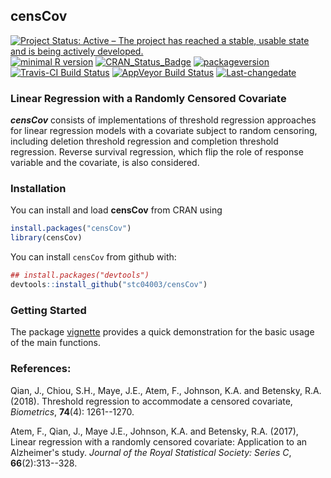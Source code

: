 
**censCov**
-----------

[![Project Status: Active – The project has reached a stable, usable state and is being actively developed.](http://www.repostatus.org/badges/latest/active.svg)](http://www.repostatus.org/#active) [![minimal R version](https://img.shields.io/badge/R%3E%3D-3.4.0-6666ff.svg)](https://cran.r-project.org/) [![CRAN\_Status\_Badge](http://www.r-pkg.org/badges/version/reReg)](https://cran.r-project.org/package=reReg) [![packageversion](https://img.shields.io/badge/Package%20version-1.0.1-orange.svg?style=flat-square)](commits/master) [![Travis-CI Build Status](https://travis-ci.org/stc04003/censCov.svg?branch=master)](https://travis-ci.org/stc04003/censCov) [![AppVeyor Build Status](https://ci.appveyor.com/api/projects/status/github/stc04003/censCov?branch=master&svg=true)](https://ci.appveyor.com/project/stc04003/censCov) [![Last-changedate](https://img.shields.io/badge/last%20change-2019--05--18-yellowgreen.svg)](/commits/master)

### Linear Regression with a Randomly Censored Covariate

***censCov*** consists of implementations of threshold regression approaches for linear regression models with a covariate subject to random censoring, including deletion threshold regression and completion threshold regression. Reverse survival regression, which flip the role of response variable and the covariate, is also considered.

### Installation

You can install and load **censCov** from CRAN using

``` r
install.packages("censCov")
library(censCov)
```

You can install `censCov` from github with:

``` r
## install.packages("devtools")
devtools::install_github("stc04003/censCov")
```

### Getting Started

The package [vignette](https://www.sychiou.com/censCov/index.html) provides a quick demonstration for the basic usage of the main functions.

### References:

Qian, J., Chiou, S.H., Maye, J.E., Atem, F., Johnson, K.A. and Betensky, R.A. (2018). Threshold regression to accommodate a censored covariate, *Biometrics*, **74**(4): 1261--1270.

Atem, F., Qian, J., Maye J.E., Johnson, K.A. and Betensky, R.A. (2017), Linear regression with a randomly censored covariate: Application to an Alzheimer's study. *Journal of the Royal Statistical Society: Series C*, **66**(2):313--328.
